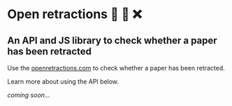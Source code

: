 # Open retractions :mag_right: :page_facing_up: :x:

## An API and JS library to check whether a paper has been retracted

Use the [openretractions.com](web-tool) to check whether a paper has been retracted.

Learn more about using the API below.

*coming soon...*
